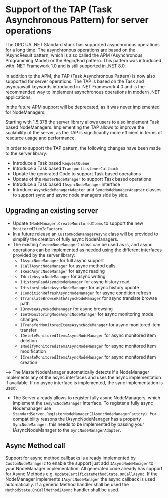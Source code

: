 # Support of the TAP (Task Asynchronous Pattern) for server operations

The OPC UA .NET Standard stack has supported asynchronous operations for a long time. The asynchronous operations are based on the IAsyncResult pattern, which is also called the APM (Asynchronous Programming Model) or the Begin/End pattern. This pattern was introduced with .NET Framework 1.0 and is still supported in .NET 8.0.

In addition to the APM, the TAP (Task Asynchronous Pattern) is now also supported for server operations. The TAP is based on the Task and async/await keywords introduced in .NET Framework 4.0 and is the recommended way to implement asynchronous operations in modern .NET applications.

In the future APM support will be deprecated, as it was never implemented for NodeManagers.

Starting with 1.5.378 the server library allows users to also implement Task based NodeManagers.
Implementing the TAP allows to improve the scalability of the server, as the TAP is significantly more efficient in terms of resource usage and performance.

In order to support the TAP pattern, the following changes have been made to the server library:

- Introduce a Task based `RequestQueue`
- Introduce a Task based `TransportListenerCallback`
- Update the generated Code to support Task based operations
- Update of the `MasterNodeManager` to support Task based operations
- Introduce a Task based `IAsyncNodeManager` interface
- Introduce `AsyncNodeManagerAdapter` and `SyncNodeManagerAdapter` classes to support sync and async node managers side by side.

## Upgrading an existing server

- Update `INodeManager.CreateMonitoredItems` to support the new `MonitoredItemIdFactory`.
- In a future release an `CustomNodeManagerAsync` class will be provided to simplify the creation of fully async NodeManagers.
- The existing `CustomNodeManager2` class can be used as is, and async operations can be implemented as needed using the different interfaces provided by the server library:
    - `IAsyncNodeManager` for full async support
    - `ICallAsyncNodeManager` for async method calls
    - `IReadAsyncNodeManager` for async reading
    - `IWriteAsyncNodeManager` for async writing
    - `IHistoryReadAsyncNodeManager` for async history read
    - `IHistoryUpdateAsyncNodeManager` for async history update
    - `IConditionRefreshAsyncNodeManager` for async condition refresh
    - `ITranslateBrowsePathAsyncNodeManager` for async translate browse path
    - `IBrowseAsyncNodeManager` for async browsing
    - `ISetMonitoringModeAsyncNodeManager` for async monitoring mode changes
    - `ITransferMonitoredItemsAsyncNodeManager` for async monitored item transfer
    - `IDeleteMonitoredItemsAsyncNodeManager` for async monitored item deletion
    - `IModifyMonitoredItemsAsyncNodeManager` for async monitored item modification
    - `ICreateMonitoredItemsAsyncNodeManager` for async monitored item creation

--> The MasterNodeManager automatically detects if a NodeManager implements any of the async interfaces and uses the async implementation if available. If no async interface is implemented, the sync implementation is used.

- The Server already allows to register fully async NodeManagers, which implement the `IAsyncNodeManager` interface. To register a fully async Nodemanager use `StandardServer.RegisterNodeManager(IAsyncNodeManagerFactory)`.
  For compatibility reasons the IAsyncNodeManager has a property `SyncNodeManager`, this needs to be implemented by passing your IAsyncNodeManager to the `SyncNodeManagerAdapter`.

## Async Method call

Support for async method callbacks is already implemented by `CustomNodeManager2` to enable the support just add `IAsyncNodeManager` to your NodeManager implementation.
All generated code already has support for Async Methods e.g. `UpdateCertificateMethodState.OnCallAsync`. If the NodeManager implements `IAsyncNodeManager` the async callback is used automatically.
If a generic Method handler shall be used the `MethodState.OnCallMethod2Async` handler shall be used.